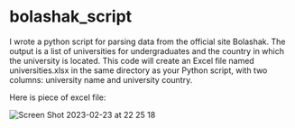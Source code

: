 # bolashak_script

I wrote a python script for parsing data from the official site Bolashak. The output is a list of universities for undergraduates and the country in which the university is located.  This code will create an Excel file named universities.xlsx in the same directory as your Python script, with two columns: university name and university country. 

Here is piece of excel file:

![Screen Shot 2023-02-23 at 22 25 18](https://user-images.githubusercontent.com/17109698/221107595-5823442e-01a1-473b-930e-e5fc5698d1bb.png)
